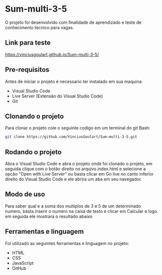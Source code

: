 # Sum-multi-3-5

O projeto foi desenvolvido com finalidade de aprendizado e teste de conhecimento tecnico para vagas.

## Link para teste
https://vinciusgoulart.github.io/Sum-multi-3-5/

## Pre-requisitos
Antes de iniciar o projeto é necessario ter instalado em sua maquina:

- Visual Studio Code
- Live Server (Extensão do Visual Studio Code)
- Git

## Clonando o projeto
Para clonar o projeto cole o seguinte codigo em um terminal do git Bash:

```bash
git clone https://github.com/VinciusGoulart/Sum-multi-3-5.git
```
## Rodando o projeto
Abra o Visual Studio Code e abra o projeto onde foi clonado o projeto, em seguida clique com o botão direito 
no arquivo index.html e selecione a opcão "Open with Live Server" ou basta clicar em Go live no canto inferior direito do Visual Studio Code e ele abrira um aba em seu navegador.

## Modo de uso
Para saber qual e a soma dos multiplos de 3 e 5 de um determinado numero, basta inserir o numero na caixa de testo e clicar em Calcular e
logo em seguida ele mostrara o resultado abaixo

## Ferramentas e linguagem
Foi utilizado as seguintes ferramentas e linguagem no projeto:

- HTML
- CSS
- JavaScript
- GitHub
